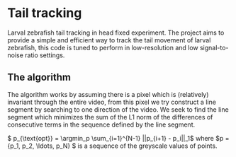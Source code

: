 # Tail tracking

Larval zebrafish tail tracking in head fixed experiment.
The project aims to provide a simple and efficient way to track the tail movement of larval zebrafish,
this code is tuned to perform in low-resolution and low signal-to-noise ratio settings.

## The algorithm

The algorithm works by assuming there is a pixel which is (relatively) invariant through the entire video,
from this pixel we try construct a line segment by searching to one direction of the video.
We seek to find the line segment which minimizes the sum of the L1 norm of the differences of consecutive terms in the sequence defined by the line segment.

$
p_{\text{opt}} = \argmin_p \sum_{i=1}^{N-1} ||p_{i+1} - p_i||_1$ where $p = \{p_1, p_2, \ldots, p_N\}
$
is a sequence of the greyscale values of points.
